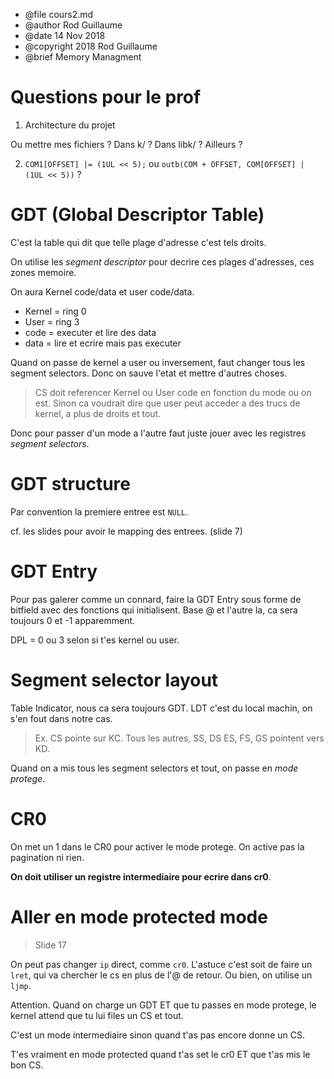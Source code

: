 * @file cours2.md
* @author Rod Guillaume
* @date 14 Nov 2018
* @copyright 2018 Rod Guillaume
* @brief Memory Managment

# Questions pour le prof

1. Architecture du projet

Ou mettre mes fichiers ? Dans k/ ? Dans libk/ ? Ailleurs ?

2. `COM1[OFFSET] |= (1UL << 5);` ou `outb(COM + OFFSET, COM[OFFSET] | (1UL << 5))` ?

# GDT (Global Descriptor Table)

C'est la table qui dit que telle plage d'adresse c'est tels droits.

On utilise les *segment descriptor* pour decrire ces plages d'adresses, ces
zones memoire.

On aura Kernel code/data et user code/data.

* Kernel = ring 0
* User = ring 3
* code = executer et lire des data
* data = lire et ecrire mais pas executer

Quand on passe de kernel a user ou inversement, faut changer tous les segment
selectors. Donc on sauve l'etat et mettre d'autres choses.

> CS doit referencer Kernel ou User code en fonction du mode ou on est.
> Sinon ca voudrait dire que user peut acceder a des trucs de kernel, a plus de
> droits et tout.

Donc pour passer d'un mode a l'autre faut juste jouer avec les registres
*segment selectors*.

# GDT structure

Par convention la premiere entree est `NULL`.

cf. les slides pour avoir le mapping des entrees. (slide 7)

# GDT Entry

Pour pas galerer comme un connard, faire la GDT Entry sous forme de bitfield
avec des fonctions qui initialisent. Base @ et l'autre la, ca sera toujours 0 et
-1 apparemment.

DPL = 0 ou 3 selon si t'es kernel ou user.

# Segment selector layout

Table Indicator, nous ca sera toujours GDT. LDT c'est du local machin, on s'en
fout dans notre cas.

> Ex. CS pointe sur KC.
> Tous les autres, SS, DS ES, FS, GS pointent vers KD.

Quand on a mis tous les segment selectors et tout, on passe en *mode protege*.

# CR0

On met un 1 dans le CR0 pour activer le mode protege. On active pas la
pagination ni rien.

**On doit utiliser un registre intermediaire pour ecrire dans cr0**.

# Aller en mode protected mode

> Slide 17

On peut pas changer `ip` direct, comme `cr0`.
L'astuce c'est soit de faire un `lret`, qui va chercher le cs en plus de l'@ de retour.
Ou bien, on utilise un `ljmp`.

Attention. Quand on charge un GDT ET que tu passes en mode protege, le kernel
attend que tu lui files un CS et tout.

C'est un mode intermediaire sinon quand t'as pas encore donne un CS.

T'es vraiment en mode protected quand t'as set le cr0 ET que t'as mis le bon CS.
